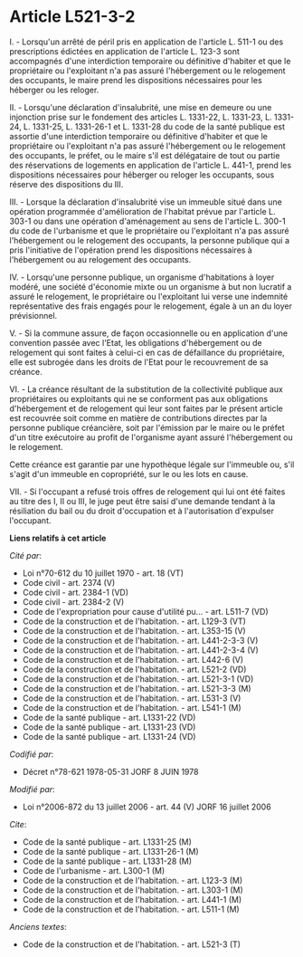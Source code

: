 # Article L521-3-2

I. - Lorsqu'un arrêté de péril pris en application de l'article L. 511-1 ou des prescriptions édictées en application de
l'article L. 123-3 sont accompagnés d'une interdiction temporaire ou définitive d'habiter et que le propriétaire ou
l'exploitant n'a pas assuré l'hébergement ou le relogement des occupants, le maire prend les dispositions nécessaires pour
les héberger ou les reloger.

II. - Lorsqu'une déclaration d'insalubrité, une mise en demeure ou une injonction prise sur le fondement des articles L.
1331-22, L. 1331-23, L. 1331-24, L. 1331-25, L. 1331-26-1 et L. 1331-28 du code de la santé publique est assortie d'une
interdiction temporaire ou définitive d'habiter et que le propriétaire ou l'exploitant n'a pas assuré l'hébergement ou le
relogement des occupants, le préfet, ou le maire s'il est délégataire de tout ou partie des réservations de logements en
application de l'article L. 441-1, prend les dispositions nécessaires pour héberger ou reloger les occupants, sous réserve
des dispositions du III.

III. - Lorsque la déclaration d'insalubrité vise un immeuble situé dans une opération programmée d'amélioration de l'habitat
prévue par l'article L. 303-1 ou dans une opération d'aménagement au sens de l'article L. 300-1 du code de l'urbanisme et que
le propriétaire ou l'exploitant n'a pas assuré l'hébergement ou le relogement des occupants, la personne publique qui a pris
l'initiative de l'opération prend les dispositions nécessaires à l'hébergement ou au relogement des occupants.

IV. - Lorsqu'une personne publique, un organisme d'habitations à loyer modéré, une société d'économie mixte ou un organisme à
but non lucratif a assuré le relogement, le propriétaire ou l'exploitant lui verse une indemnité représentative des frais
engagés pour le relogement, égale à un an du loyer prévisionnel.

V. - Si la commune assure, de façon occasionnelle ou en application d'une convention passée avec l'Etat, les obligations
d'hébergement ou de relogement qui sont faites à celui-ci en cas de défaillance du propriétaire, elle est subrogée dans les
droits de l'Etat pour le recouvrement de sa créance.

VI. - La créance résultant de la substitution de la collectivité publique aux propriétaires ou exploitants qui ne se
conforment pas aux obligations d'hébergement et de relogement qui leur sont faites par le présent article est recouvrée soit
comme en matière de contributions directes par la personne publique créancière, soit par l'émission par le maire ou le préfet
d'un titre exécutoire au profit de l'organisme ayant assuré l'hébergement ou le relogement.

Cette créance est garantie par une hypothèque légale sur l'immeuble ou, s'il s'agit d'un immeuble en copropriété, sur le ou
les lots en cause.

VII. - Si l'occupant a refusé trois offres de relogement qui lui ont été faites au titre des I, II ou III, le juge peut être
saisi d'une demande tendant à la résiliation du bail ou du droit d'occupation et à l'autorisation d'expulser l'occupant.

**Liens relatifs à cet article**

_Cité par_:

  - Loi n°70-612 du 10 juillet 1970 - art. 18 (VT)
  - Code civil - art. 2374 (V)
  - Code civil - art. 2384-1 (VD)
  - Code civil - art. 2384-2 (V)
  - Code de l'expropriation pour cause d'utilité pu... - art. L511-7 (VD)
  - Code de la construction et de l'habitation. - art. L129-3 (VT)
  - Code de la construction et de l'habitation. - art. L353-15 (V)
  - Code de la construction et de l'habitation. - art. L441-2-3-3 (V)
  - Code de la construction et de l'habitation. - art. L441-2-3-4 (V)
  - Code de la construction et de l'habitation. - art. L442-6 (V)
  - Code de la construction et de l'habitation. - art. L521-2 (VD)
  - Code de la construction et de l'habitation. - art. L521-3-1 (VD)
  - Code de la construction et de l'habitation. - art. L521-3-3 (M)
  - Code de la construction et de l'habitation. - art. L531-3 (V)
  - Code de la construction et de l'habitation. - art. L541-1 (M)
  - Code de la santé publique - art. L1331-22 (VD)
  - Code de la santé publique - art. L1331-23 (VD)
  - Code de la santé publique - art. L1331-24 (VD)

_Codifié par_:

  - Décret n°78-621 1978-05-31 JORF 8 JUIN 1978

_Modifié par_:

  - Loi n°2006-872 du 13 juillet 2006 - art. 44 (V) JORF 16 juillet 2006

_Cite_:

  - Code de la santé publique - art. L1331-25 (M)
  - Code de la santé publique - art. L1331-26-1 (M)
  - Code de la santé publique - art. L1331-28 (M)
  - Code de l'urbanisme - art. L300-1 (M)
  - Code de la construction et de l'habitation. - art. L123-3 (M)
  - Code de la construction et de l'habitation. - art. L303-1 (M)
  - Code de la construction et de l'habitation. - art. L441-1 (M)
  - Code de la construction et de l'habitation. - art. L511-1 (M)

_Anciens textes_:

  - Code de la construction et de l'habitation. - art. L521-3 (T)
